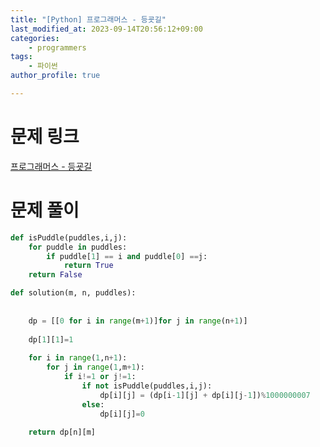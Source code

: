 ```yaml
---
title: "[Python] 프로그래머스 - 등굣길"
last_modified_at: 2023-09-14T20:56:12+09:00
categories:
    - programmers
tags:
    - 파이썬
author_profile: true

---
```

# 문제 링크
[프로그래머스 - 등굣길](https://school.programmers.co.kr/learn/courses/30/lessons/42898 "문제링크")

# 문제 풀이

```py
def isPuddle(puddles,i,j):
    for puddle in puddles:
        if puddle[1] == i and puddle[0] ==j:
            return True
    return False

def solution(m, n, puddles):
    
    
    dp = [[0 for i in range(m+1)]for j in range(n+1)]
    
    dp[1][1]=1
    
    for i in range(1,n+1):
        for j in range(1,m+1):
            if i!=1 or j!=1:
                if not isPuddle(puddles,i,j):
                    dp[i][j] = (dp[i-1][j] + dp[i][j-1])%1000000007
                else:
                    dp[i][j]=0
    
    return dp[n][m]
```

